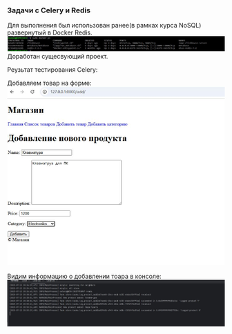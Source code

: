 ### Задачи с Celery и Redis

Для выполнения был использован ранее(в рамках курса NoSQL) развернутый в Docker Redis.
![EDIT](https://github.com/H1trec/OTUS-Python-2025-01/blob/main/HW_11/screen/redis.JPG?raw=true)
Доработан сущесвующий проект.

Реузьтат тестирования Celery:

Добавляем товар на форме:
![EDIT](https://github.com/H1trec/OTUS-Python-2025-01/blob/main/HW_11/screen/add-celery1.JPG?raw=true)

Видим информацию о добавлении тоара в консоле:
![EDIT](https://github.com/H1trec/OTUS-Python-2025-01/blob/main/HW_11/screen/add-celery_cosole.JPG?raw=true)
